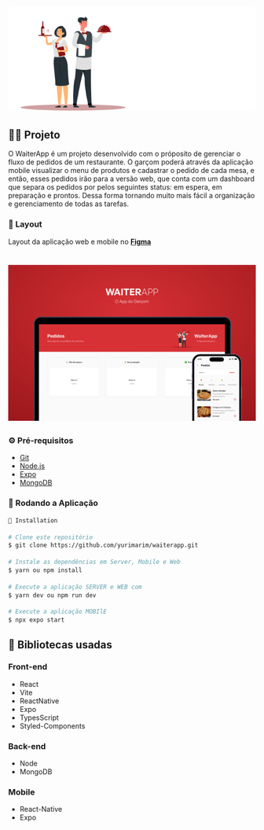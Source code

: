 # <div align="center">![logo](fe/src/assets/images/logo.svg)</div>

## 🧑‍💻 Projeto 
  
   O WaiterApp é um projeto desenvolvido com o próposito de gerenciar o fluxo de pedidos de um restaurante. O garçom poderá através da aplicação mobile visualizar o menu de produtos e cadastrar o pedido de cada mesa, e então, esses pedidos irão para a versão web, que conta com um dashboard que separa os pedidos por pelos seguintes status: em espera, em preparação e prontos. Dessa forma tornando muito mais fácil a organização e gerenciamento de todas as tarefas.
    
### 🎨 Layout

 Layout da aplicação web e mobile no [**Figma**](https://www.figma.com/file/Ivct0qKlCFhWIIPrC5yHBF/WAITERAPP?node-id=216%3A1787&t=4ByEfZEfoA5QrxMn-0)

# <div align="center">![banner](.github/banner.jpg)</div>

### ⚙ Pré-requisitos
- [Git](https://git-scm.com)
- [Node.js](https://nodejs.org/en/)
- [Expo](https://docs.expo.dev/)
- [MongoDB](https://www.mongodb.com/)


### 📗 Rodando a Aplicação

```bash
📗 Installation

# Clone este repositório
$ git clone https://github.com/yurimarim/waiterapp.git

# Instale as dependências em Server, Mobile e Web
$ yarn ou npm install

# Execute a aplicação SERVER e WEB com
$ yarn dev ou npm run dev

# Execute a aplicação MOBIlE
$ npx expo start

```

## 🚀 Bibliotecas usadas

### Front-end 
* React
* Vite
* ReactNative
* Expo
* TypesScript
* Styled-Components

### Back-end
*  Node
*  MongoDB

### Mobile
*  React-Native
*  Expo